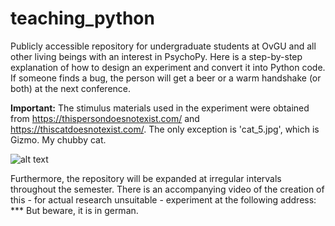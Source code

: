 # teaching_python

Publicly accessible repository for undergraduate students at OvGU and all other living beings with an interest in PsychoPy. Here is a step-by-step explanation of how to design an experiment and convert it into Python code. If someone finds a bug, the person will get a beer or a warm handshake (or both) at the next conference.   

**Important:** The stimulus materials used in the experiment were obtained from https://thispersondoesnotexist.com/ and https://thiscatdoesnotexist.com/. The only exception is 'cat_5.jpg', which is Gizmo. My chubby cat.

![alt text](https://raw.githubusercontent.com/nimarek/teaching_python_experiment/main/Screenshot%20from%202021-05-17%2016-13-24.png)

Furthermore, the repository will be expanded at irregular intervals throughout the semester. There is an accompanying video of the creation of this - for actual research unsuitable - experiment at the following address: *** But beware, it is in german.
